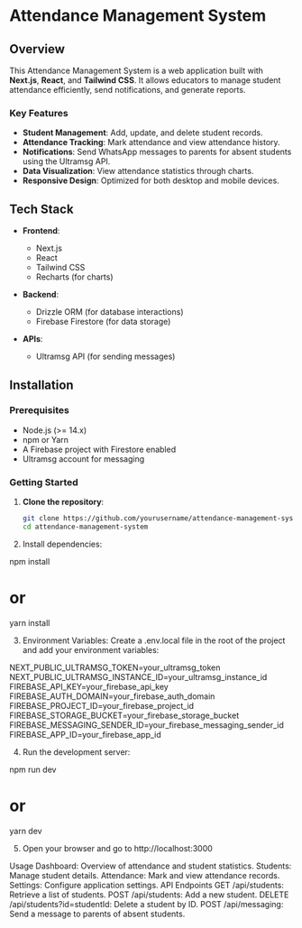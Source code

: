 # Attendance Management System

## Overview

This Attendance Management System is a web application built with **Next.js**, **React**, and **Tailwind CSS**. It allows educators to manage student attendance efficiently, send notifications, and generate reports.

### Key Features

- **Student Management**: Add, update, and delete student records.
- **Attendance Tracking**: Mark attendance and view attendance history.
- **Notifications**: Send WhatsApp messages to parents for absent students using the Ultramsg API.
- **Data Visualization**: View attendance statistics through charts.
- **Responsive Design**: Optimized for both desktop and mobile devices.

## Tech Stack

- **Frontend**: 
  - Next.js
  - React
  - Tailwind CSS
  - Recharts (for charts)

- **Backend**:
  - Drizzle ORM (for database interactions)
  - Firebase Firestore (for data storage)

- **APIs**:
  - Ultramsg API (for sending messages)

## Installation

### Prerequisites

- Node.js (>= 14.x)
- npm or Yarn
- A Firebase project with Firestore enabled
- Ultramsg account for messaging

### Getting Started

1. **Clone the repository**:
   ```bash
   git clone https://github.com/yourusername/attendance-management-system.git
   cd attendance-management-system


2. Install dependencies:

npm install
# or
yarn install

3. Environment Variables: Create a .env.local file in the root of the project and add your environment variables:

NEXT_PUBLIC_ULTRAMSG_TOKEN=your_ultramsg_token
NEXT_PUBLIC_ULTRAMSG_INSTANCE_ID=your_ultramsg_instance_id
FIREBASE_API_KEY=your_firebase_api_key
FIREBASE_AUTH_DOMAIN=your_firebase_auth_domain
FIREBASE_PROJECT_ID=your_firebase_project_id
FIREBASE_STORAGE_BUCKET=your_firebase_storage_bucket
FIREBASE_MESSAGING_SENDER_ID=your_firebase_messaging_sender_id
FIREBASE_APP_ID=your_firebase_app_id


4. Run the development server:

npm run dev
# or
yarn dev

5. Open your browser and go to http://localhost:3000

Usage
Dashboard: Overview of attendance and student statistics.
Students: Manage student details.
Attendance: Mark and view attendance records.
Settings: Configure application settings.
API Endpoints
GET /api/students: Retrieve a list of students.
POST /api/students: Add a new student.
DELETE /api/students?id=studentId: Delete a student by ID.
POST /api/messaging: Send a message to parents of absent students.

